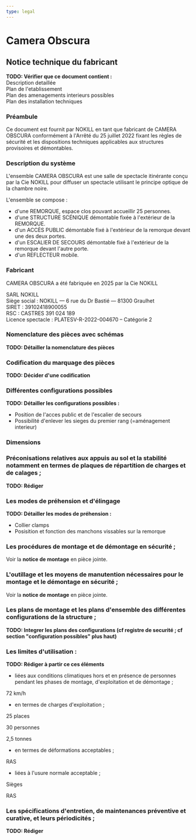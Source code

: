 ```yaml
---
type: legal
---
```


# Camera Obscura

## Notice technique du fabricant

__TODO: Vérifier que ce document contient :__  
Description detaillée  
Plan de l'etablissement  
Plan des amenagements interieurs possibles  
Plan des installation techniques

### Préambule

Ce document est fournit par NOKILL en tant que fabricant de CAMERA OBSCURA conformément à l'Arrêté du 25 juillet 2022 fixant les règles de sécurité et les dispositions techniques applicables aux structures provisoires et démontables.

### Description du système

L'ensemble CAMERA OBSCURA est une salle de spectacle itinérante conçu par la Cie NOKILL pour diffuser un spectacle utilisant le principe optique de la chambre noire.

L'ensemble se compose :

- d'une REMORQUE, espace clos pouvant accueillir 25 personnes.
- d'une STRUCTURE SCÉNIQUE démontable fixée à l'extérieur de la REMORQUE.
- d'un ACCÈS PUBLIC démontable fixé à l'extérieur de la remorque devant une des deux portes.
- d'un ESCALIER DE SECOURS démontable fixé à l'extérieur de la remorque devant l'autre porte.
- d'un REFLECTEUR mobile.

### Fabricant

CAMERA OBSCURA a été fabriquée en 2025 par la Cie NOKILL

SARL NOKILL  
Siège social : NOKILL — 6 rue du Dr Bastié — 81300 Graulhet  
SIRET :	39102418900055  
RSC : CASTRES 391 024 189  
Licence spectacle :	PLATESV-R-2022-004670 – Catégorie 2

### Nomenclature des pièces avec schémas

__TODO: Détailler la nomenclature des pièces__

### Codification du marquage des pièces

__TODO: Décider d'une codification__

### Différentes configurations possibles

__TODO: Détailler les configurations possibles :__

- Position de l'acces public et de l'escalier de secours
- Possibilité d'enlever les sieges du premier rang (=aménagement interieur)

### Dimensions

### Préconisations relatives aux appuis au sol et la stabilité notamment en termes de plaques de répartition de charges et de calages ;

__TODO: Rédiger__

### Les modes de préhension et d'élingage

__TODO: Détailler les modes de préhension :__

- Collier clamps
- Posisition et fonction des manchons vissables sur la remorque

### Les procédures de montage et de démontage en sécurité ;

Voir la **notice de montage** en pièce jointe.

### L'outillage et les moyens de manutention nécessaires pour le montage et le démontage en sécurité ;

Voir la **notice de montage** en pièce jointe.

### Les plans de montage et les plans d'ensemble des différentes configurations de la structure ;

__TODO: Integrer les plans des configurations (cf registre de securité ; cf section "configuration possibles" plus haut)__

### Les limites d'utilisation :

__TODO:  Rédiger à partir ce ces éléments__

- liées aux conditions climatiques hors et en présence de personnes pendant les phases de montage, d'exploitation et de démontage ;

72 km/h

- en termes de charges d'exploitation ;

25 places

30 personnes

2,5 tonnes


- en termes de déformations acceptables ;

RAS

- liées à l'usure normale acceptable ;

Sièges

RAS


### Les spécifications d'entretien, de maintenances préventive et curative, et leurs périodicités ;

__TODO:  Rédiger__
